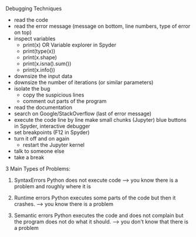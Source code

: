 
Debugging Techniques

* read the code
* read the error message (message on bottom, line numbers, type of error on top)
* inspect variables
  - print(x) OR Variable explorer in Spyder
  - print(type(x))
  - print(x.shape)
  - print(x.isna().sum())
  - print(x.info())
* downsize the input data
* downsize the number of iterations (or similar parameters)
* isolate the bug
  - copy the suspicious lines
  - comment out parts of the program
* read the documentation
* search on Google/StackOverflow (last of error message)
* execute the code line by line
    make small chunks (Jupyter)
    blue buttons in Spyder, interactive debugger
* set breakpoints (F12 in Spyder)
* turn it off and on again
  - restart the Jupyter kernel
* talk to someone else
* take a break

3 Main Types of Problems:

1. SyntaxErrors
   Python does not execute code
   --> you know there is a problem and roughly where it is

2. Runtime errors
   Python executes some parts of the code
   but then it crashes.
   --> you know there is a problem

3. Semantic errors
   Python executes the code and does not complain
   but the program does not do what it should.
   --> you don't know that there is a problem
